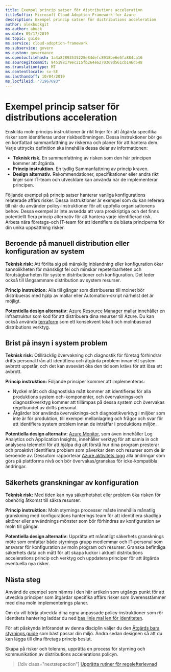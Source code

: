 ```yaml
---
title: Exempel princip satser för distributions acceleration
titleSuffix: Microsoft Cloud Adoption Framework for Azure
description: Exempel princip satser för distributions acceleration
author: alexbuckgit
ms.author: abuck
ms.date: 09/17/2019
ms.topic: guide
ms.service: cloud-adoption-framework
ms.subservice: govern
ms.custom: governance
ms.openlocfilehash: 1a4a82893535228e84defc8918be6e5fa884ca16
ms.sourcegitcommit: 945198179ec215fb264e6270369d561cb146d548
ms.translationtype: MT
ms.contentlocale: sv-SE
ms.lasthandoff: 10/04/2019
ms.locfileid: "71967693"
---
```

# <a name="deployment-acceleration-sample-policy-statements"></a>Exempel princip satser för distributions acceleration

Enskilda moln princips instruktioner är rikt linjer för att åtgärda specifika risker som identifieras under riskbedömningen. Dessa instruktioner bör ge en kortfattad sammanfattning av riskerna och planer för att hantera dem. Varje uttrycks definition ska innehålla dessa delar av informationen:

- **Teknisk risk.** En sammanfattning av risken som den här principen kommer att åtgärda.
- **Princip instruktion.** En tydlig Sammanfattning av princip kraven.
- **Design alternativ.** Rekommendationer, specifikationer eller andra rikt linjer som IT-team och utvecklare kan använda när de implementerar principen.

Följande exempel på princip satser hanterar vanliga konfigurations relaterade affärs risker. Dessa instruktioner är exempel som du kan referera till när du använder policy-instruktioner för att uppfylla organisationens behov. Dessa exempel är inte avsedda att vara proskriptiga och det finns potentiellt flera princip alternativ för att hantera varje identifierad risk. Arbeta nära företags-och IT-team för att identifiera de bästa principerna för din unika uppsättning risker.

## <a name="reliance-on-manual-deployment-or-configuration-of-systems"></a>Beroende på manuell distribution eller konfiguration av system

**Teknisk risk:** Att förlita sig på mänsklig inblandning eller konfiguration ökar sannolikheten för mänskligt fel och minskar repeterbarheten och förutsägbarheten för system distributioner och konfiguration. Det leder också till långsammare distribution av system resurser.

**Princip instruktion:** Alla till gångar som distribueras till molnet bör distribueras med hjälp av mallar eller Automation-skript närhelst det är möjligt.

**Potentiella design alternativ:** [Azure Resource Manager mallar](https://docs.microsoft.com/azure/azure-resource-manager/template-deployment-overview) innehåller en infrastruktur som kod för att distribuera dina resurser till Azure. Du kan också använda [terraform](https://docs.microsoft.com/azure/terraform/terraform-overview) som ett konsekvent lokalt och molnbaserad distributions verktyg.

## <a name="lack-of-visibility-into-system-issues"></a>Brist på insyn i system problem

**Teknisk risk:** Otillräcklig övervakning och diagnostik för företag förhindrar drifts personal från att identifiera och åtgärda problem innan ett system avbrott uppstår, och det kan avsevärt öka den tid som krävs för att lösa ett avbrott.

**Princip instruktion:** Följande principer kommer att implementeras:

- Nyckel mått och diagnostiska mått kommer att identifieras för alla produktions system och-komponenter, och övervaknings-och diagnostikverktyg kommer att tillämpas på dessa system och övervakas regelbundet av drifts personal.
- Åtgärder bör använda övervaknings-och diagnostikverktyg i miljöer som inte är för produktion, till exempel mellanlagring och frågor och svar för att identifiera system problem innan de inträffar i produktions miljön.

**Potentiella design alternativ:** [Azure Monitor](https://docs.microsoft.com/azure/azure-monitor), som även innehåller Log Analytics och Application Insights, innehåller verktyg för att samla in och analysera telemetri för att hjälpa dig att förstå hur dina program presterar och proaktivt identifiera problem som påverkar dem och resurser som de är beroende av. Dessutom rapporterar [Azure aktivitets logg](https://docs.microsoft.com/azure/azure-monitor/platform/activity-logs-overview) alla ändringar som görs på plattforms nivå och bör övervakas/granskas för icke-kompatibla ändringar.

## <a name="configuration-security-reviews"></a>Säkerhets granskningar av konfiguration

**Teknisk risk:** Med tiden kan nya säkerhetshot eller problem öka risken för obehörig åtkomst till säkra resurser.

**Princip instruktion:** Moln styrnings processer måste innehålla månatlig granskning med konfigurations hanterings team för att identifiera skadliga aktörer eller användnings mönster som bör förhindras av konfiguration av moln till gångar.

**Potentiella design alternativ:** Upprätta ett månatligt säkerhets gransknings möte som omfattar både styrnings grupp medlemmar och IT-personal som ansvarar för konfiguration av moln program och resurser. Granska befintliga säkerhets data och mått för att skapa luckor i aktuell distributions accelerations princip och verktyg och uppdatera principer för att åtgärda eventuella nya risker.

## <a name="next-steps"></a>Nästa steg

Använd de exempel som nämns i den här artikeln som utgångs punkt för att utveckla principer som åtgärdar specifika affärs risker som överensstämmer med dina moln implementerings planer.

Om du vill börja utveckla dina egna anpassade policy-instruktioner som rör identitets hantering laddar du ned [bas linje mal len för identiteten](../identity-baseline/template.md).

För att påskynda införandet av denna disciplin väljer du den [Åtgärds bara styrnings guide](../guides/index.md) som bäst passar din miljö. Ändra sedan designen så att du kan lägga till dina företags princip beslut.

Skapa på risker och tolerans, upprätta en process för styrning och kommunikation av distributions accelerations policyn.

> [!div class="nextstepaction"]
> [Upprätta rutiner för regelefterlevnad](./compliance-processes.md)
